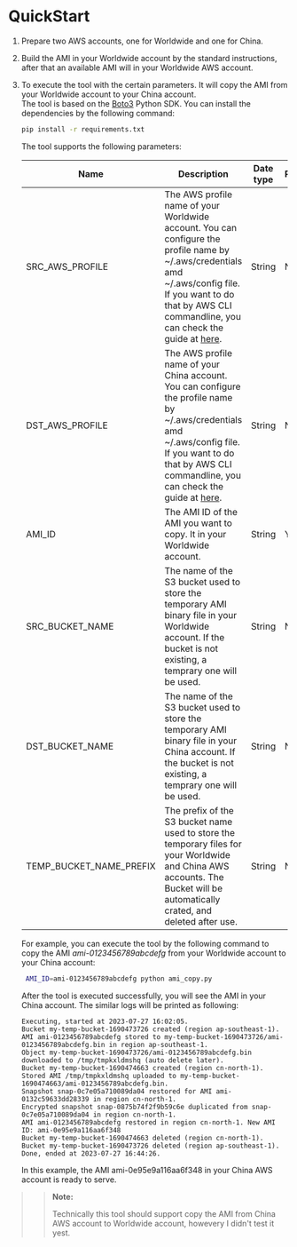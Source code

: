 # QuickStart

1. Prepare two AWS accounts, one for Worldwide and one for China.
2. Build the AMI in your Worldwide account by the standard instructions, after that an available AMI will in your Worldwide AWS account.
3. To execute the tool with the certain parameters. It will copy the AMI from your Worldwide account to your China account.<br>
   The tool is based on the [Boto3](https://boto3.amazonaws.com/v1/documentation/api/latest/index.html) Python SDK. You can install the dependencies by the following command:

   ```bash
   pip install -r requirements.txt
   ```

   The tool supports the following parameters:

   | Name                    | Description                                                                                                                                                                                                                                                                                                           | Date type | Required | Default value               | Example values        |
   |-------------------------|-----------------------------------------------------------------------------------------------------------------------------------------------------------------------------------------------------------------------------------------------------------------------------------------------------------------------|-----------|----------|-----------------------------|-----------------------|
   | SRC\_AWS\_PROFILE         | The AWS profile name of your Worldwide account. You can configure the profile name by ~/.aws/credentials amd ~/.aws/config file. If you want to do that by AWS CLI commandline, you can check the guide at [here](https://awscli.amazonaws.com/v2/documentation/api/latest/reference/configure/index.html#configure). | String    | No       | ww                          | Worldwide             |
   | DST\_AWS\_PROFILE         | The AWS profile name of your China account. You can configure the profile name by ~/.aws/credentials amd ~/.aws/config file. If you want to do that by AWS CLI commandline, you can check the guide at [here](https://awscli.amazonaws.com/v2/documentation/api/latest/reference/configure/index.html#configure).     | String    | No       | cn                          | china                 |
   | AMI\_ID                  | The AMI ID of the AMI you want to copy. It in your Worldwide account.                                                                                                                                                                                                                                                 | String    | Yes      |                             | ami-0123456789abcdefg |
   | SRC\_BUCKET\_NAME         | The name of the S3 bucket used to store the temporary AMI binary file in your Worldwide account. If the bucket is not existing, a temprary one will be used.                                                                                                                                                          | String    | No       | my-temp-bucket-*{time-now}* | my-src-bucket         |
   | DST\_BUCKET\_NAME         | The name of the S3 bucket used to store the temporary AMI binary file in your China account. If the bucket is not existing, a temprary one will be used.                                                                                                                                                              | String    | No       | my-temp-bucket-*{time-now}* | my-dst-bucket         |
   | TEMP\_BUCKET\_NAME\_PREFIX | The prefix of the S3 bucket name used to store the temporary files for your Worldwide and China AWS accounts. The Bucket will be automatically crated, and deleted after use.                                                                                                                                         | String    | No       | my-temp-bucket-             | ami-copy-temp-        |

   For example, you can execute the tool by the following command to copy the AMI *ami-0123456789abcdefg* from your Worldwide account to your China account:

   ```bash
    AMI_ID=ami-0123456789abcdefg python ami_copy.py
    ```
    After the tool is executed successfully, you will see the AMI in your China account. The similar logs will be printed as following:

   ```base
   Executing, started at 2023-07-27 16:02:05.
   Bucket my-temp-bucket-1690473726 created (region ap-southeast-1).
   AMI ami-0123456789abcdefg stored to my-temp-bucket-1690473726/ami-0123456789abcdefg.bin in region ap-southeast-1.
   Object my-temp-bucket-1690473726/ami-0123456789abcdefg.bin downloaded to /tmp/tmpkxldmshq (auto delete later).
   Bucket my-temp-bucket-1690474663 created (region cn-north-1).
   Stored AMI /tmp/tmpkxldmshq uploaded to my-temp-bucket-1690474663/ami-0123456789abcdefg.bin.
   Snapshot snap-0c7e05a710089da04 restored for AMI ami-0132c59633dd28339 in region cn-north-1.
   Encrypted snapshot snap-0875b74f2f9b59c6e duplicated from snap-0c7e05a710089da04 in region cn-north-1.
   AMI ami-0123456789abcdefg restored in region cn-north-1. New AMI ID: ami-0e95e9a116aa6f348
   Bucket my-temp-bucket-1690474663 deleted (region cn-north-1).
   Bucket my-temp-bucket-1690473726 deleted (region ap-southeast-1).
   Done, ended at 2023-07-27 16:44:26.
   ```

   In this example, the AMI ami-0e95e9a116aa6f348 in your China AWS account is ready to serve.

>> **Note:**
>> 
>> Technically this tool should support copy the AMI from China AWS account to Worldwide account, howevery I didn't test it yest.
